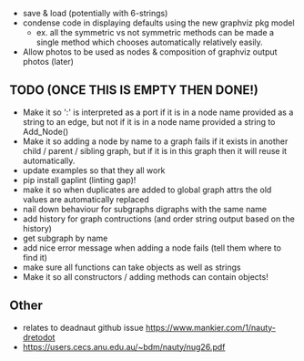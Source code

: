  - save & load (potentially with 6-strings)
 - condense code in displaying defaults using the new graphviz pkg model
    - ex. all the symmetric vs not symmetric methods can be made a single method which chooses automatically relatively easily.
- Allow photos to be used as nodes & composition of graphviz output photos (later)

## TODO (ONCE THIS IS EMPTY THEN DONE!)
 - Make it so ':' is interpreted as a port if it is in a node name provided as a string to an edge, but not if it is in a node name provided a string to Add_Node()
 - Make it so adding a node by name to a graph fails if it exists in another child / parent / sibling graph, but if it is in this graph then it will reuse it automatically. 
 - update examples so that they all work 
 - pip install gaplint (linting gap)!
 - make it so when duplicates are added to global graph attrs the old values are automatically replaced
 - nail down behaviour for subgraphs digraphs with the same name 
 - add history for graph contructions (and order string output based on the history)
 - get subgraph by name
 - add nice error message when adding a node fails (tell them where to find it)
 - make sure all functions can take objects as well as strings
 - Make it so all constructors /  adding methods can contain objects!

## Other
 - relates to deadnaut github issue https://www.mankier.com/1/nauty-dretodot
 - https://users.cecs.anu.edu.au/~bdm/nauty/nug26.pdf
